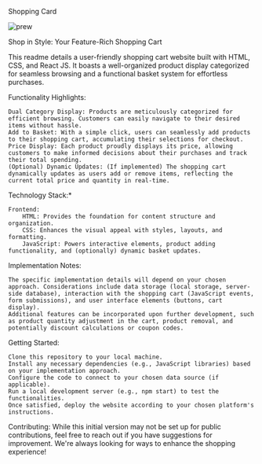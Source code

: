Shopping Card

![prew](https://github.com/FTMFR/shopping-card/assets/89690674/674e0dfd-8cda-4614-b47b-812b40ebb417)

Shop in Style: Your Feature-Rich Shopping Cart

This readme details a user-friendly shopping cart website built with HTML, CSS, and React JS.
It boasts a well-organized product display categorized for seamless browsing and a functional basket system for effortless purchases.

Functionality Highlights:

    Dual Category Display: Products are meticulously categorized for efficient browsing. Customers can easily navigate to their desired items without hassle.
    Add to Basket: With a simple click, users can seamlessly add products to their shopping cart, accumulating their selections for checkout.
    Price Display: Each product proudly displays its price, allowing customers to make informed decisions about their purchases and track their total spending.
    (Optional) Dynamic Updates: (If implemented) The shopping cart dynamically updates as users add or remove items, reflecting the current total price and quantity in real-time.

Technology Stack:*

    Frontend:
        HTML: Provides the foundation for content structure and organization.
        CSS: Enhances the visual appeal with styles, layouts, and formatting.
        JavaScript: Powers interactive elements, product adding functionality, and (optionally) dynamic basket updates.

Implementation Notes:

    The specific implementation details will depend on your chosen approach. Considerations include data storage (local storage, server-side database), interaction with the shopping cart (JavaScript events, form submissions), and user interface elements (buttons, cart display).
    Additional features can be incorporated upon further development, such as product quantity adjustment in the cart, product removal, and potentially discount calculations or coupon codes.


Getting Started:

    Clone this repository to your local machine.
    Install any necessary dependencies (e.g., JavaScript libraries) based on your implementation approach.
    Configure the code to connect to your chosen data source (if applicable).
    Run a local development server (e.g., npm start) to test the functionalities.
    Once satisfied, deploy the website according to your chosen platform's instructions.

Contributing: While this initial version may not be set up for public contributions, feel free to reach out if you have suggestions for improvement. We're always looking for ways to enhance the shopping experience!
